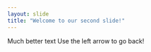 ```yaml
---
layout: slide
title: "Welcome to our second slide!"
---
```

Much better text
Use the left arrow to go back!
